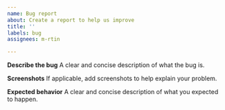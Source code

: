 ```yaml
---
name: Bug report
about: Create a report to help us improve
title: ''
labels: bug
assignees: m-rtin

---
```


**Describe the bug**
A clear and concise description of what the bug is.

**Screenshots**
If applicable, add screenshots to help explain your problem.

**Expected behavior**
A clear and concise description of what you expected to happen.
